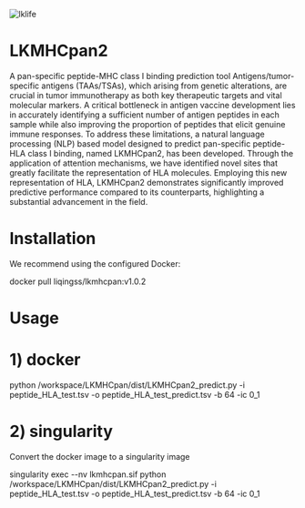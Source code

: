 
![lklife](https://github.com/user-attachments/assets/46a92336-8810-4d57-985a-522ce68e9f56)
# LKMHCpan2
A pan-specific peptide-MHC class I binding prediction tool
Antigens/tumor-specific antigens (TAAs/TSAs), which arising from genetic alterations, are crucial in tumor immunotherapy as both key therapeutic targets and vital molecular markers. A critical bottleneck in antigen vaccine development lies in accurately identifying a sufficient number of antigen peptides in each sample while also improving the proportion of peptides that elicit genuine immune responses. To address these limitations, a natural language processing (NLP) based model designed to predict pan-specific peptide-HLA class I binding, named LKMHCpan2, has been developed. Through the application of attention mechanisms, we have identified novel sites that greatly facilitate the representation of HLA molecules. Employing this new representation of HLA, LKMHCpan2 demonstrates significantly improved predictive performance compared to its counterparts, highlighting a substantial advancement in the field.

# Installation
We recommend using the configured Docker:

docker pull liqingss/lkmhcpan:v1.0.2

# Usage
# 1) docker
python /workspace/LKMHCpan/dist/LKMHCpan2_predict.py -i peptide_HLA_test.tsv -o peptide_HLA_test_predict.tsv -b 64 -ic 0_1
# 2) singularity
Convert the docker image to a singularity image

singularity exec --nv lkmhcpan.sif python /workspace/LKMHCpan/dist/LKMHCpan2_predict.py -i peptide_HLA_test.tsv -o peptide_HLA_test_predict.tsv -b 64 -ic 0_1
